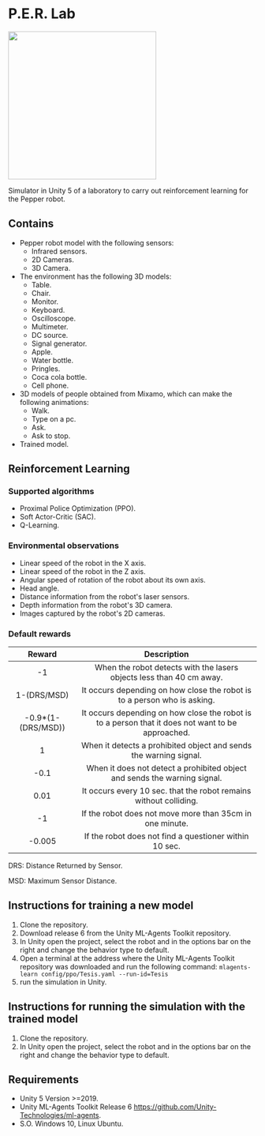 # P.E.R. Lab

<img src="https://github.com/JorgeSebastianML/Unity_simulation_pepper_robot/blob/main/Img/LOGO_PERLAB-03.png " width="300" height="300">

Simulator in Unity 5 of a laboratory to carry out reinforcement learning for the Pepper robot.



## Contains
* Pepper robot model with the following sensors:
  * Infrared sensors.
  * 2D Cameras. 
  * 3D Camera.
* The environment has the following 3D models:
  * Table.
  * Chair.
  * Monitor.
  * Keyboard.
  * Oscilloscope.
  * Multimeter.
  * DC source.
  * Signal generator.
  * Apple.
  * Water bottle.
  * Pringles. 
  * Coca cola bottle.
  * Cell phone. 
* 3D models of people obtained from Mixamo, which can make the following animations:
  * Walk. 
  * Type on a pc.
  * Ask.
  * Ask to stop.
* Trained model.

## Reinforcement Learning

### Supported algorithms
* Proximal Police Optimization (PPO).
* Soft Actor-Critic (SAC).
* Q-Learning.

### Environmental observations
* Linear speed of the robot in the X axis.
* Linear speed of the robot in the Z axis.
* Angular speed of rotation of the robot about its own axis.
* Head angle.
* Distance information from the robot's laser sensors.
* Depth information from the robot's 3D camera.
* Images captured by the robot's 2D cameras.

### Default rewards

|       Reward       |                                            Description                                            |
|:------------------:|:-------------------------------------------------------------------------------------------------:|
|         -1         | When the robot detects with the lasers objects less than 40 cm away.                              |
|     1-(DRS/MSD)    | It occurs depending on how close the robot is to a person who is asking.                          |
| -0.9*(1-(DRS/MSD)) | It occurs depending on how close the robot is to a person that it does not want to be approached. |
|          1         | When it detects a prohibited object and sends the warning signal.                                 |
|        -0.1        | When it does not detect a prohibited object and sends the warning signal.                         |
|        0.01        | It occurs every 10 sec. that the robot remains without colliding.                                 |
|         -1         | If the robot does not move more than 35cm in one minute.                                          |
|       -0.005       | If the robot does not find a questioner within 10 sec.                                            |

DRS: Distance Returned by Sensor.

MSD: Maximum Sensor Distance.

## Instructions for training a new model
1. Clone the repository.
2. Download release 6 from the Unity ML-Agents Toolkit repository.
3. In Unity open the project, select the robot and in the options bar on the right and change the behavior type to default.
4. Open a terminal at the address where the Unity ML-Agents Toolkit repository was downloaded and run the following command: ```mlagents-learn config/ppo/Tesis.yaml --run-id=Tesis```
5. run the simulation in Unity.

## Instructions for running the simulation with the trained model
1. Clone the repository.
2. In Unity open the project, select the robot and in the options bar on the right and change the behavior type to default.

## Requirements
* Unity 5 Version >=2019.
* Unity ML-Agents Toolkit Release 6 https://github.com/Unity-Technologies/ml-agents.
* S.O. Windows 10, Linux Ubuntu. 
